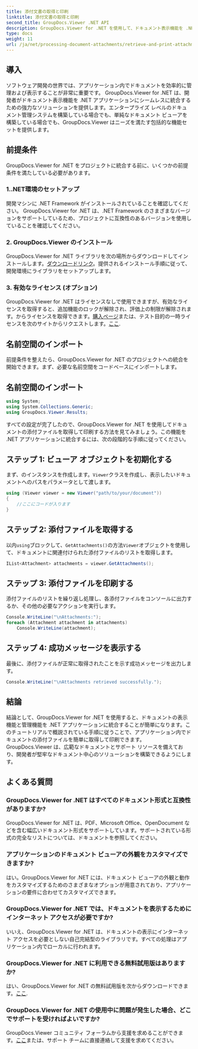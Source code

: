 ```yaml
---
title: 添付文書の取得と印刷
linktitle: 添付文書の取得と印刷
second_title: GroupDocs.Viewer .NET API
description: GroupDocs.Viewer for .NET を使用して、ドキュメント表示機能を .NET アプリケーションにシームレスに統合します。添付文書を簡単に取得して印刷します。
type: docs
weight: 11
url: /ja/net/processing-document-attachments/retrieve-and-print-attachments/
---
```

## 導入
ソフトウェア開発の世界では、アプリケーション内でドキュメントを効率的に管理および表示することが非常に重要です。 GroupDocs.Viewer for .NET は、開発者がドキュメント表示機能を .NET アプリケーションにシームレスに統合するための強力なソリューションを提供します。エンタープライズ レベルのドキュメント管理システムを構築している場合でも、単純なドキュメント ビューアを構築している場合でも、GroupDocs.Viewer はニーズを満たす包括的な機能セットを提供します。
## 前提条件
GroupDocs.Viewer for .NET をプロジェクトに統合する前に、いくつかの前提条件を満たしている必要があります。
### 1..NET環境のセットアップ
開発マシンに .NET Framework がインストールされていることを確認してください。 GroupDocs.Viewer for .NET は、.NET Framework のさまざまなバージョンをサポートしているため、プロジェクトに互換性のあるバージョンを使用していることを確認してください。
### 2. GroupDocs.Viewer のインストール
GroupDocs.Viewer for .NET ライブラリを次の場所からダウンロードしてインストールします。[ダウンロードリンク](https://releases.groupdocs.com/viewer/net/)。提供されるインストール手順に従って、開発環境にライブラリをセットアップします。
### 3. 有効なライセンス (オプション)
 GroupDocs.Viewer for .NET はライセンスなしで使用できますが、有効なライセンスを取得すると、追加機能のロックが解除され、評価上の制限が解除されます。からライセンスを取得できます。[購入ページ](https://purchase.groupdocs.com/buy)または、テスト目的の一時ライセンスを次のサイトからリクエストします。[ここ](https://purchase.groupdocs.com/temporary-license/).

## 名前空間のインポート
前提条件を整えたら、GroupDocs.Viewer for .NET のプロジェクトへの統合を開始できます。まず、必要な名前空間をコードベースにインポートします。
## 名前空間のインポート
```csharp
using System;
using System.Collections.Generic;
using GroupDocs.Viewer.Results;
```

すべての設定が完了したので、GroupDocs.Viewer for .NET を使用してドキュメントの添付ファイルを取得して印刷する方法を見てみましょう。この機能を .NET アプリケーションに統合するには、次の段階的な手順に従ってください。
## ステップ 1: ビューア オブジェクトを初期化する
まず、のインスタンスを作成します。`Viewer`クラスを作成し、表示したいドキュメントへのパスをパラメータとして渡します。
```csharp
using (Viewer viewer = new Viewer("path/to/your/document"))
{
    //ここにコードが入ります
}
```
## ステップ 2: 添付ファイルを取得する
以内`using`ブロックして、`GetAttachments()`の方法`Viewer`オブジェクトを使用して、ドキュメントに関連付けられた添付ファイルのリストを取得します。
```csharp
IList<Attachment> attachments = viewer.GetAttachments();
```
## ステップ 3: 添付ファイルを印刷する
添付ファイルのリストを繰り返し処理し、各添付ファイルをコンソールに出力するか、その他の必要なアクションを実行します。
```csharp
Console.WriteLine("\nAttachments:");
foreach (Attachment attachment in attachments)
    Console.WriteLine(attachment);
```
## ステップ 4: 成功メッセージを表示する
最後に、添付ファイルが正常に取得されたことを示す成功メッセージを出力します。
```csharp
Console.WriteLine("\nAttachments retrieved successfully.");
```

## 結論
結論として、GroupDocs.Viewer for .NET を使用すると、ドキュメントの表示機能と管理機能を .NET アプリケーションに統合することが簡単になります。このチュートリアルで概説されている手順に従うことで、アプリケーション内でドキュメントの添付ファイルを簡単に取得して印刷できます。 GroupDocs.Viewer は、広範なドキュメントとサポート リソースを備えており、開発者が堅牢なドキュメント中心のソリューションを構築できるようにします。
## よくある質問
### GroupDocs.Viewer for .NET はすべてのドキュメント形式と互換性がありますか?
GroupDocs.Viewer for .NET は、PDF、Microsoft Office、OpenDocument などを含む幅広いドキュメント形式をサポートしています。サポートされている形式の完全なリストについては、ドキュメントを参照してください。
### アプリケーションのドキュメント ビューアの外観をカスタマイズできますか?
はい。GroupDocs.Viewer for .NET には、ドキュメント ビューアの外観と動作をカスタマイズするためのさまざまなオプションが用意されており、アプリケーションの要件に合わせてカスタマイズできます。
### GroupDocs.Viewer for .NET では、ドキュメントを表示するためにインターネット アクセスが必要ですか?
いいえ、GroupDocs.Viewer for .NET は、ドキュメントの表示にインターネット アクセスを必要としない自己完結型のライブラリです。すべての処理はアプリケーション内でローカルに行われます。
### GroupDocs.Viewer for .NET に利用できる無料試用版はありますか?
はい、GroupDocs.Viewer for .NET の無料試用版を次からダウンロードできます。[ここ](https://releases.groupdocs.com/).
### GroupDocs.Viewer for .NET の使用中に問題が発生した場合、どこでサポートを受ければよいですか?
 GroupDocs.Viewer コミュニティ フォーラムから支援を求めることができます。[ここ](https://forum.groupdocs.com/c/viewer/9)または、サポート チームに直接連絡して支援を求めてください。